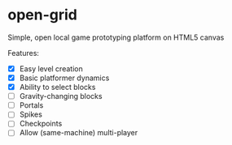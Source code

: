 # open-grid
Simple, open local game prototyping platform on HTML5 canvas

Features:

- [x] Easy level creation
- [x] Basic platformer dynamics
- [x] Ability to select blocks
- [ ] Gravity-changing blocks
- [ ] Portals
- [ ] Spikes
- [ ] Checkpoints
- [ ] Allow (same-machine) multi-player
